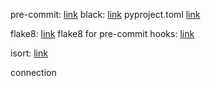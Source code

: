 pre-commit: [link](https://pre-commit.com/) black: [link](https://pypi.org/project/black/) pyproject.toml [link](https://www.python.org/dev/peps/pep-0518/)

flake8: [link](https://pypi.org/project/flake8/) flake8 for pre-commit hooks: [link](https://flake8.pycqa.org/en/latest/user/using-hooks.html#usage-with-the-pre-commit-git-hooks-framework)

isort: [link](https://pycqa.github.io/isort/)

connection
